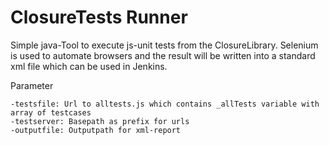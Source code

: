 # ClosureTests Runner

Simple java-Tool to execute js-unit tests from the ClosureLibrary. Selenium is used to automate browsers and the result will be written into a standard xml file which can be used in Jenkins.

Parameter

    -testsfile: Url to alltests.js which contains _allTests variable with array of testcases
    -testserver: Basepath as prefix for urls
    -outputfile: Outputpath for xml-report